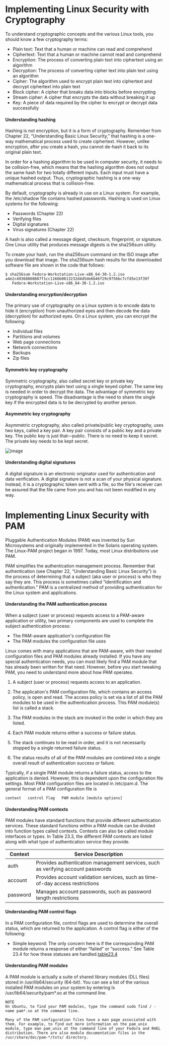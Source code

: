 # Implementing Linux Security with Cryptography
To understand cryptographic concepts and the various Linux tools, you should know a few cryptography terms:

- Plain text: Text that a human or machine can read and comprehend
- Ciphertext: Text that a human or machine cannot read and comprehend
- Encryption: The process of converting plain text into ciphertext using an algorithm
- Decryption: The process of converting cipher text into plain text using an algorithm
- Cipher: The algorithm used to encrypt plain text into ciphertext and decrypt ciphertext into plain text
- Block cipher: A cipher that breaks data into blocks before encrypting
- Stream cipher: A cipher that encrypts the data without breaking it up
- Key: A piece of data required by the cipher to encrypt or decrypt data successfully

#### Understanding hashing

Hashing is not encryption, but it is a form of cryptography. Remember from Chapter 22, “Understanding Basic Linux Security,” that hashing is a one-way mathematical process used to create ciphertext.
However, unlike encryption, after you create a hash, you cannot de-hash it back to its original plain text.

In order for a hashing algorithm to be used in computer security, it needs to be collision-free, which means that the hashing algorithm does not output the same hash for two totally different inputs.
Each input must have a unique hashed output. Thus, cryptographic hashing is a one-way mathematical process that is collision-free.

By default, cryptography is already in use on a Linux system. For example, the /etc/shadow file contains hashed passwords. Hashing is used on Linux systems for the following:

- Passwords (Chapter 22)
- Verifying files
- Digital signatures
- Virus signatures (Chapter 22)

A hash is also called a message digest, checksum, fingerprint, or signature. One Linux utility that produces message digests is the sha256sum utility.

To create your hash, run the sha256sum command on the ISO image after you download that image. The sha256sum hash results for the downloaded software file are shown in the code that follows:
```
$ sha256sum Fedora-Workstation-Live-x86_64-30-1.2.iso
a4e2c49368860887f1cc1166b0613232d4d5de6b46f29c9756bc7cfd5e13f39f
   Fedora-Workstation-Live-x86_64-30-1.2.iso
```
#### Understanding encryption/decryption
The primary use of cryptography on a Linux system is to encode data to hide it (encryption) from unauthorized eyes and then decode the data (decryption) for authorized eyes. On a Linux system, you can encrypt the following:
- Individual files
- Partitions and volumes
- Web page connections
- Network connections
- Backups
- Zip files

#### Symmetric key cryptography
Symmetric cryptography, also called secret key or private key cryptography, encrypts plain text using a single keyed cipher. The same key is needed in order to decrypt the data. The advantage of symmetric key cryptography is speed. The disadvantage is the need to share the single key if the encrypted data is to be decrypted by another person.
#### Asymmetric key cryptography
Asymmetric cryptography, also called private/public key cryptography, uses two keys, called a key pair. A key pair consists of a public key and a private key. The public key is just that—public. There is no need to keep it secret. The private key needs to be kept secret.

![image](https://github.com/user-attachments/assets/65b08229-4ee6-4fb3-a522-d62e2194aed2)

#### Understanding digital signatures
A digital signature is an electronic originator used for authentication and data verification. A digital signature is not a scan of your physical signature. Instead, it is a cryptographic token sent with a file, so the file's receiver can be assured that the file came from you and has not been modified in any way.

# Implementing Linux Security with PAM

Pluggable Authentication Modules (PAM) was invented by Sun Microsystems and originally implemented in the Solaris operating system. The Linux-PAM project began in 1997. Today, most Linux distributions use PAM.

PAM simplifies the authentication management process. Remember that authentication (see Chapter 22, “Understanding Basic Linux Security”) is the process of determining that a subject (aka user or process) is who they say they are. This process is sometimes called “identification and authentication.” PAM is a centralized method of providing authentication for the Linux system and applications.

#### Understanding the PAM authentication process

When a subject (user or process) requests access to a PAM-aware application or utility, two primary components are used to complete the subject authentication process:

- The PAM-aware application's configuration file
- The PAM modules the configuration file uses

Linux comes with many applications that are PAM-aware, with their needed configuration files and PAM modules already installed. If you have any special authentication needs, you can most likely find a PAM module that has already been written for that need. However, before you start tweaking PAM, you need to understand more about how PAM operates.

1. A subject (user or process) requests access to an application.
2. The application's PAM configuration file, which contains an access policy, is open and read.
   The access policy is set via a list of all the PAM modules to be used in the authentication process. This PAM module(s) list is called a stack.

3. The PAM modules in the stack are invoked in the order in which they are listed.
4. Each PAM module returns either a success or failure status.
5. The stack continues to be read in order, and it is not necessarily stopped by a single returned failure status.
6. The status results of all of the PAM modules are combined into a single overall result of authentication success or failure.

Typically, if a single PAM module returns a failure status, access to the application is denied. However, this is dependent upon the configuration file settings. Most PAM configuration files are located in /etc/pam.d. The general format of a PAM configuration file is
```
context   control flag   PAM module [module options]
```

#### Understanding PAM contexts

PAM modules have standard functions that provide different authentication services. These standard functions within a PAM module can be divided into function types called contexts. Contexts can also be called module interfaces or types. In Table 23.3, the different PAM contexts are listed along with what type of authentication service they provide.

|Context|Service Description|
|-------|-------------------|
|auth|	Provides authentication management services, such as verifying account passwords|
|account|	Provides account validation services, such as time-of-day access restrictions|
|password|	Manages account passwords, such as password length restrictions|

#### Understanding PAM control flags
In a PAM configuration file, control flags are used to determine the overall status, which are returned to the application. A control flag is either of the following:

- Simple keyword: The only concern here is if the corresponding PAM module returns a response of either “failed” or “success.” See Table 23.4 for how these statuses are handled.[table23.4](https://learning.oreilly.com/library/view/linux-bible-10th/9781119578888/c23.xhtml#R_c23-tbl-0004)

#### Understanding PAM modules
A PAM module is actually a suite of shared library modules (DLL files) stored in /usr/lib64/security (64-bit). You can see a list of the various installed PAM modules on your system by entering ls /usr/lib64/security/pam*.so at the command line.
```
NOTE
On Ubuntu, to find your PAM modules, type the command sudo find / -name pam*.so at the command line.
```

```
Many of the PAM configuration files have a man page associated with them. For example, to find out more information on the pam_unix module, type man pam_unix at the command line of your Fedora and RHEL distribution. There are also module documentation files in the /usr/share/doc/pam-*/txts/ directory.
```
